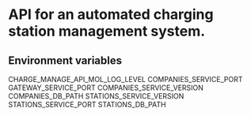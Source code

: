 # API for an automated charging station management system.

## Environment variables

CHARGE_MANAGE_API_MOL_LOG_LEVEL
COMPANIES_SERVICE_PORT
GATEWAY_SERVICE_PORT
COMPANIES_SERVICE_VERSION
COMPANIES_DB_PATH
STATIONS_SERVICE_VERSION
STATIONS_SERVICE_PORT
STATIONS_DB_PATH